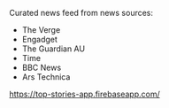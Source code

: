 Curated news feed from news sources:
* The Verge
* Engadget
* The Guardian AU
* Time
* BBC News
* Ars Technica

https://top-stories-app.firebaseapp.com/
